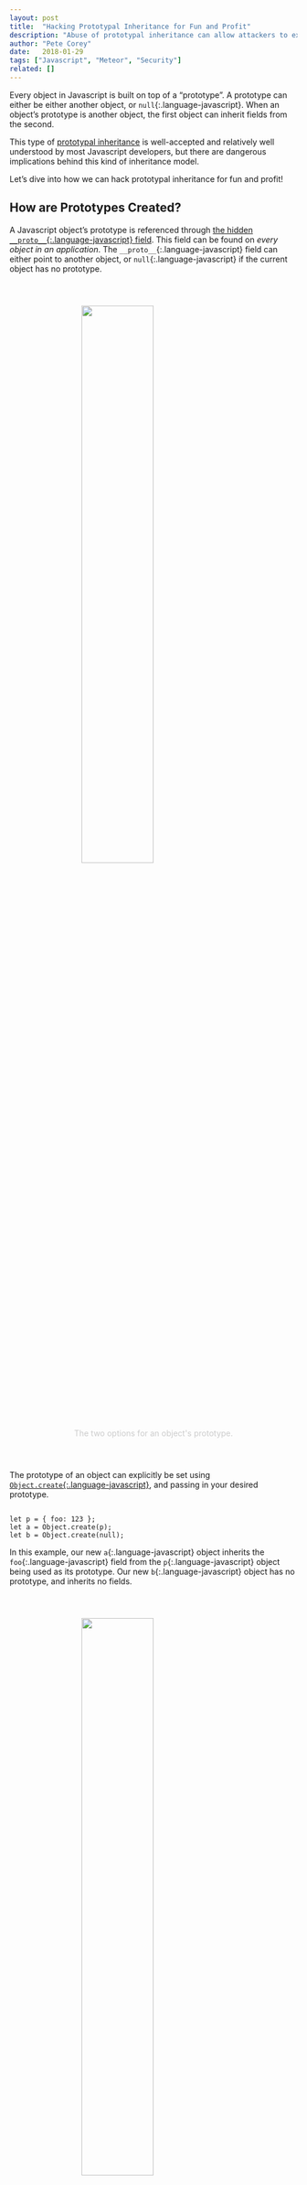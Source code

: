 ```yaml
---
layout: post
title:  "Hacking Prototypal Inheritance for Fun and Profit"
description: "Abuse of prototypal inheritance can allow attackers to exploit your application in various ways. Learn what to watch out for, and how to prevent vulnerabilities."
author: "Pete Corey"
date:   2018-01-29
tags: ["Javascript", "Meteor", "Security"]
related: []
---
```


Every object in Javascript is built on top of a “prototype”. A prototype can either be either another object, or `null`{:.language-javascript}. When an object’s prototype is another object, the first object can inherit fields from the second.

This type of [prototypal inheritance](https://developer.mozilla.org/en-US/docs/Web/JavaScript/Inheritance_and_the_prototype_chain) is well-accepted and relatively well understood by most Javascript developers, but there are dangerous implications behind this kind of inheritance model.

Let’s dive into how we can hack prototypal inheritance for fun and profit!

## How are Prototypes Created?

A Javascript object’s prototype is referenced through [the hidden `__proto__`{:.language-javascript} field](https://developer.mozilla.org/en-US/docs/Web/JavaScript/Reference/Global_Objects/Object/proto). This field can be found on _every object in an application_. The `__proto__`{:.language-javascript} field can either point to another object, or `null`{:.language-javascript} if the current object has no prototype.

<div style="width: 100%; margin: 4em 0;">
  <img src="https://s3-us-west-1.amazonaws.com/www.east5th.co/img/hacking-prototypal-inheritance-for-fun-and-profit/1.png" style="display: block; margin:1em auto; width: 50%;"/>
  <p style="text-align: center; color: #ccc; margin: 0;">The two options for an object's prototype.</p>
</div>

The prototype of an object can explicitly be set using [`Object.create`{:.language-javascript}](https://developer.mozilla.org/en-US/docs/Web/JavaScript/Reference/Global_Objects/Object/create), and passing in your desired prototype.

<pre class='language-javascript'><code class='language-javascript'>
let p = { foo: 123 };
let a = Object.create(p);
let b = Object.create(null);
</code></pre>

In this example, our new `a`{:.language-javascript} object inherits the `foo`{:.language-javascript} field from the `p`{:.language-javascript} object being used as its prototype. Our new `b`{:.language-javascript} object has no prototype, and inherits no fields.

<div style="width: 100%; margin: 4em 0;">
  <img src="https://s3-us-west-1.amazonaws.com/www.east5th.co/img/hacking-prototypal-inheritance-for-fun-and-profit/2.png" style="display: block; margin:1em auto; width: 50%;"/>
  <p style="text-align: center; color: #ccc; margin: 0;">Our two new objects and their prototype chains.</p>
</div>

The prototype of an object can also be manually set through the `__proto__`{:.language-javascript} field:

<pre class='language-javascript'><code class='language-javascript'>
let c = {};
c.__proto__ = { bar: 234 };
</code></pre>

In this case, we replace the reference to `c`{:.language-javascript}’s original prototype with a reference to a new object. We can now access the inherited `bar`{:.language-javascript} field through `c`{:.language-javascript}.

<div style="width: 100%; margin: 4em 0;">
  <img src="https://s3-us-west-1.amazonaws.com/www.east5th.co/img/hacking-prototypal-inheritance-for-fun-and-profit/3.png" style="display: block; margin:1em auto; width: 68%;"/>
  <p style="text-align: center; color: #ccc; margin: 0;">It's objects all the way down.</p>
</div>

By default, all Javascript objects created through the literal notion [point to `Object.prototype`{:.language-javascript} as their prototype](https://developer.mozilla.org/en-US/docs/Web/JavaScript/Reference/Global_Objects/Object/prototype). `Object.prototype`{:.language-javascript} is an object that holds helper functions like `constructor`{:.language-javascript}, `hasOwnProperty`{:.language-javascript}, and `toString`{:.language-javascript}. Additionally, `Object.prototype`{:.language-javascript} has a prototype of `null`{:.language-javascript}.

This means that in addition to the `bar`{:.language-javascript} field, our `c`{:.language-javascript} object also has access to everything living in `Object.prototype`{:.language-javascript} via its prototype’s prototype!

## Setting the Scene

Armed with this information, let’s think about how we can exploit a simple (read: contrived) Node.js application.

Let’s assume that we’re building an application using an [Express](http://expressjs.com/)-like framework. We’ve created one endpoint to update values in an in-memory key-value store:

<pre class='language-javascript'><code class='language-javascript'>
const store = {
    cats: "rule",
    dogs: "drool"
};

app.post('/update/:key/:value', function(req, res) {
    let { key, value } = req.params;
    res.send(_.set(store, key, value));
});
</code></pre>

The `/update`{:.language-javascript} route is used to update our `store`{:.language-javascript} with various facts. This route is unauthorized as its intended to be used by unauthenticated clients.

----

We have another route, `/restricted`{:.language-javascript}, that’s only intended to be used by authenticated, authorized users:

<pre class='language-javascript'><code class='language-javascript'>
app.post('/restricted', function(req, res) {
    let user = getUser(req);
    if (!user || !user.isAdmin) {
        throw new Error("Not authorized!");
    }
    res.send("Permission granted!");
});
</code></pre>

Let’s assume that the `getUser`{:.language-javascript} function returns a user object based on a session token provided through `req`{:.language-javascript}. Let’s also assume that the `isAdmin`{:.language-javascript} field is set to `true`{:.language-javascript} on administrator user objects, and unset on non-administrator user objects.

{% include newsletter.html %}

## Hacking the Prototype

Now that the scene is set, imagine that we’re a normal, non-administrator, user of this application, and we want access to the `/restricted`{:.language-javascript} endpoint.

Our calls to `/restricted`{:.language-javascript} return a `"Not authorized!"`{:.language-javascript} exception because our user object returned by `getUser`{:.language-javascript} doesn’t have an `isAdmin`{:.language-javascript} field. With no way of updating our admin flag, it seems we’re stuck.

Or are we?

Thankfully, our recent reading on prototypal inheritance has given us a flash of  malevolent insight!

The `/update`{:.language-javascript} endpoint is using [Lodash’s `_.set`{:.language-javascript}](https://lodash.com/docs/4.17.4#set) function to update the value of any field in our `store`{:.language-javascript}, including nested fields. We can use this to our advantage. We quickly make a call to `/update`{:.language-javascript} with a `key`{:.language-javascript} of `"__proto__.isAdmin"`{:.language-javascript}, and a `value`{:.language-javascript} of `"true"`{:.language-javascript} (or any other truthy value), and try our restricted endpoint again:

<pre class='language-javascript'><code class='language-javascript'>
Permission granted!
</code></pre>

Victory! We’ve given ourself access to a restricted endpoint by modifying an arbitrary object within our Javascript application!

But how did we do it?

## Explaining the Magic

As we mentioned earlier, unless specifically created with a different prototype, all objects reference `Object.prototype`{:.language-javascript} as their prototype. More specifically, all objects in an application share the same reference to the same instance of `Object.prototype`{:.language-javascript} in memory.

If we can modify `Object.prototype`{:.language-javascript}, we can effectively modify the fields inherited by all of the objects in our application.

Our request to the `/update`{:.language-javascript} endpoint, with a `key`{:.language-javascript} of `"__proto__.isAdmin"`{:.language-javascript}, and a `value`{:.language-javascript} of `"true"`{:.language-javascript} effectively turned into this expression on our server:

<pre class='language-javascript'><code class='language-javascript'>
_.set(store, "__proto__.isAdmin", "true")
</code></pre>

This expression reaches into `Object.prototype`{:.language-javascript} through the `__proto__`{:.language-javascript} field of our `store`{:.language-javascript} and creates a new `isAdmin`{:.language-javascript} field on that object with a value of `"true"`{:.language-javascript}. This change has far reaching consequences.

<div style="width: 100%; margin: 4em 0;">
  <img src="https://s3-us-west-1.amazonaws.com/www.east5th.co/img/hacking-prototypal-inheritance-for-fun-and-profit/4.png" style="display: block; margin:1em auto; width: 68%;"/>
  <p style="text-align: center; color: #ccc; margin: 0;">Everything is an admin!</p>
</div>

After we update our “store”, every object that exists in our application now inherits an `isAdmin`{:.language-javascript} field with a value of `"true"`{:.language-javascript}. This means that on retrieving our user object from `getUser`{:.language-javascript}, it looks something like this:

<pre class='language-javascript'><code class='language-javascript'>
{
  _id: 123,
  name: 'Pete',
  __proto__: {
    isAdmin: 'true',
    constructor: ...,
    hasOwnProperty: ...,
    toString: ...,
    ...
    __proto__: null
  }
}
</code></pre>

Because our base user object has no `isAdmin`{:.language-javascript} field, trying to access `isAdmin`{:.language-javascript} on this object results in the `isAdmin`{:.language-javascript} field from our underlying `Object.prototype`{:.language-javascript} object to be returned. `Object.prototype`{:.language-javascript} returns a value of `"true"`{:.language-javascript}, causing our server’s permission check to pass, and giving us access to juicy, restricted functionality.

## In Reality

Obviously, this a fairly contrived example. In the real world, this type of vulnerability wouldn’t present itself in such a simple way. That said, this vulnerability does exist in the real world. When it rears its head, it’s often incredibly ugly. Adding unexpected fields to every object in your system can lead to disastrous results.

For example, imagine a vulnerability like this existing in a Meteor application. Once the underlying `Object.prototype`{:.language-javascript} is updated with superfluous fields, our entire applications falls to pieces. Any queries made against our MongoDB collections fail catastrophically:

<pre class='language-text'><code class='language-text'>Exception while invoking method 'restricted' MongoError: 
  Failed to parse: { 
    find: "users", 
    filter: { 
      _id: "NktioYhaJMuKhbWQw", 
      isAdmin: "true" 
    }, 
    limit: 1, 
    isAdmin: "true" 
  }. Unrecognized field 'isAdmin'.
</code></pre>

MongoDB fails to parse our query object with the added `isAdmin`{:.language-javascript} fields, and throws an exception. Without being able to query our database, [our application is dead in the water](https://blog.meteor.com/denial-of-service-disclosure-for-meteor-apm-kadira-agent-c6c86abc0035).

## Fixing the Vulnerability & Final Thoughts

The fundamental fix for this issue is incredibly simple. Don’t trust user-provided data.

If a user is allowed to update a field on an object (or especially a nested field in an object), always whitelist the specific fields they’re allowed to touch. Never use user-provided data in a way that can deeply modify an object (_any object_) on the server.

If you’re interested in this kind of thing, I encourage you to check out my latest project, [Secure Meteor](http://www.securemeteor.com/)! It’s an in-the-works guide designed to help you secure your past, present, and future Meteor applications. As a token of thanks for signing up, I’ll also send you [a free Meteor security checklist](http://www.securemeteor.com/#sign-up)!
